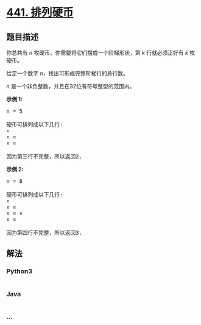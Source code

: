 # [441. 排列硬币](https://leetcode-cn.com/problems/arranging-coins)

## 题目描述
<!-- 这里写题目描述 -->
<p>你总共有&nbsp;<em>n&nbsp;</em>枚硬币，你需要将它们摆成一个阶梯形状，第&nbsp;<em>k&nbsp;</em>行就必须正好有&nbsp;<em>k&nbsp;</em>枚硬币。</p>

<p>给定一个数字&nbsp;<em>n</em>，找出可形成完整阶梯行的总行数。</p>

<p><em>n&nbsp;</em>是一个非负整数，并且在32位有符号整型的范围内。</p>

<p><strong>示例 1:</strong></p>

<pre>
n = 5

硬币可排列成以下几行:
&curren;
&curren; &curren;
&curren; &curren;

因为第三行不完整，所以返回2.
</pre>

<p><strong>示例 2:</strong></p>

<pre>
n = 8

硬币可排列成以下几行:
&curren;
&curren; &curren;
&curren; &curren; &curren;
&curren; &curren;

因为第四行不完整，所以返回3.
</pre>



## 解法
<!-- 这里可写通用的实现逻辑 -->


### Python3
<!-- 这里可写当前语言的特殊实现逻辑 -->

```python

```

### Java
<!-- 这里可写当前语言的特殊实现逻辑 -->

```java

```

### ...
```

```
